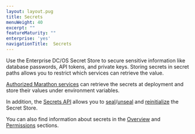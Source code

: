 ```yaml
---
layout: layout.pug
title: Secrets
menuWeight: 40
excerpt: ""
featureMaturity: ""
enterprise: 'yes'
navigationTitle:  Secrets
---
```


Use the Enterprise DC/OS Secret Store to secure sensitive information like database passwords, API tokens, and private keys. Storing secrets in secret paths allows you to restrict which services can retrieve the value. 

[Authorized Marathon services](/1.9/overview/security/spaces/) can retrieve the secrets at deployment and store their values under environment variables. 

In addition, the [Secrets API](/1.9/security/secrets/secrets-api/) allows you to [seal](/1.9/security/secrets/seal-store/)/[unseal](/1.9/security/secrets/unseal-store/) and [reinitialize](/1.9/security/secrets/custom-key/) the Secret Store. 

You can also find information about secrets in the [Overview](/1.9/overview/security/secrets/) and [Permissions](/1.9/security/perms-reference/#secrets) sections.


